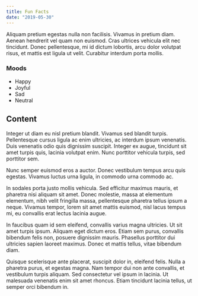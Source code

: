 ```yaml
---
title: Fun Facts
date: "2019-05-30"
---
```


Aliquam pretium egestas nulla non facilisis. Vivamus in pretium diam. Aenean hendrerit vel quam non euismod. Cras ultrices vehicula elit nec tincidunt. Donec pellentesque, mi id dictum lobortis, arcu dolor volutpat risus, et mattis est ligula ut velit. Curabitur interdum porta mollis.

### Moods

* Happy
* Joyful
* Sad
* Neutral

## Content

Integer ut diam eu nisl pretium blandit. Vivamus sed blandit turpis. Pellentesque cursus ligula ac enim ultricies, ac interdum ipsum venenatis. Duis venenatis odio quis dignissim suscipit. Integer ex augue, tincidunt sit amet turpis quis, lacinia volutpat enim. Nunc porttitor vehicula turpis, sed porttitor sem.

Nunc semper euismod eros a auctor. Donec vestibulum tempus arcu quis egestas. Vivamus luctus urna ligula, in commodo urna commodo ac.

In sodales porta justo mollis vehicula. Sed efficitur maximus mauris, et pharetra nisi aliquam sit amet. Donec molestie, massa at elementum elementum, nibh velit fringilla massa, pellentesque pharetra tellus ipsum a neque. Vivamus tempor, lorem sit amet mattis euismod, nisl lacus tempus mi, eu convallis erat lectus lacinia augue.

In faucibus quam id sem eleifend, convallis varius magna ultricies. Ut sit amet turpis ipsum. Aliquam eget dictum eros. Etiam sem purus, convallis bibendum felis non, posuere dignissim mauris. Phasellus porttitor dui ultricies sapien laoreet maximus. Donec et mattis tellus, vitae bibendum diam.

Quisque scelerisque ante placerat, suscipit dolor in, eleifend felis. Nulla a pharetra purus, et egestas magna. Nam tempor dui non ante convallis, et vestibulum turpis aliquam. Sed consectetur vel ipsum in lacinia. Ut malesuada venenatis enim sit amet rhoncus. Etiam tincidunt lacinia tellus, ut semper orci bibendum in.

